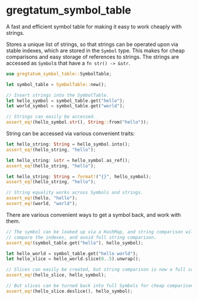 # gregtatum_symbol_table

A fast and efficient symbol table for making it easy to work cheaply with strings.

Stores a unique list of strings, so that strings can be operated upon via stable
indexes, which are stored in the `Symbol` type. This makes for cheap comparisons
and easy storage of references to strings. The strings are accessed as `Symbol`s
that have a `fn str() -> &str`.

```rs
use gregtatum_symbol_table::SymbolTable;

let symbol_table = SymbolTable::new();

// Insert strings into the SymbolTable.
let hello_symbol = symbol_table.get("hello");
let world_symbol = symbol_table.get("world");

// Strings can easily be accessed.
assert_eq!(hello_symbol.str(), String::from("hello"));
```

String can be accessed via various convenient traits:

```rs
let hello_string: String = hello_symbol.into();
assert_eq!(hello_string, "hello");

let hello_string: &str = hello_symbol.as_ref();
assert_eq!(hello_string, "hello");

let hello_string: String = format!("{}", hello_symbol);
assert_eq!(hello_string, "hello");

// String equality works across Symbols and strings.
assert_eq!(hello, "hello");
assert_eq!(world, "world");
```

There are various convenient ways to get a symbol back, and work with them.

```rs
// The symbol can be looked up via a HashMap, and string comparison will cheaply
// compare the indexes, and avoid full string comparison.
assert_eq!(symbol_table.get("hello"), hello_symbol);

let hello_world = symbol_table.get("hello world");
let hello_slice = hello_world.slice(0..5).unwrap();

// Slices can easily be created, but string comparison is now a full comparison.
assert_eq!(hello_slice, hello_symbol);

// But slices can be turned back into full Symbols for cheap comparisons.
assert_eq!(hello_slice.deslice(), hello_symbol);
```
